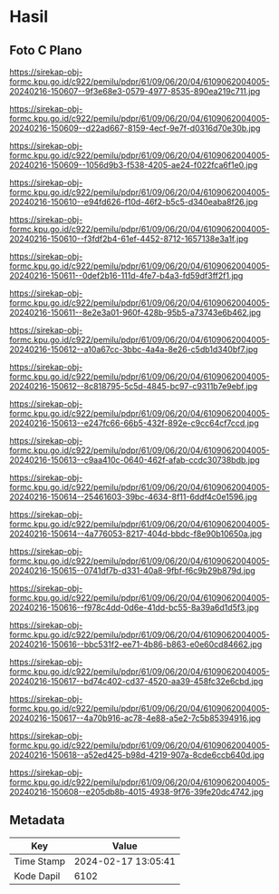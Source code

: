 # Hasil

## Foto C Plano

https://sirekap-obj-formc.kpu.go.id/c922/pemilu/pdpr/61/09/06/20/04/6109062004005-20240216-150607--9f3e68e3-0579-4977-8535-890ea219c711.jpg

https://sirekap-obj-formc.kpu.go.id/c922/pemilu/pdpr/61/09/06/20/04/6109062004005-20240216-150609--d22ad667-8159-4ecf-9e7f-d0316d70e30b.jpg

https://sirekap-obj-formc.kpu.go.id/c922/pemilu/pdpr/61/09/06/20/04/6109062004005-20240216-150609--1056d9b3-f538-4205-ae24-f022fca6f1e0.jpg

https://sirekap-obj-formc.kpu.go.id/c922/pemilu/pdpr/61/09/06/20/04/6109062004005-20240216-150610--e94fd626-f10d-46f2-b5c5-d340eaba8f26.jpg

https://sirekap-obj-formc.kpu.go.id/c922/pemilu/pdpr/61/09/06/20/04/6109062004005-20240216-150610--f3fdf2b4-61ef-4452-8712-1657138e3a1f.jpg

https://sirekap-obj-formc.kpu.go.id/c922/pemilu/pdpr/61/09/06/20/04/6109062004005-20240216-150611--0def2b16-111d-4fe7-b4a3-fd59df3ff2f1.jpg

https://sirekap-obj-formc.kpu.go.id/c922/pemilu/pdpr/61/09/06/20/04/6109062004005-20240216-150611--8e2e3a01-960f-428b-95b5-a73743e6b462.jpg

https://sirekap-obj-formc.kpu.go.id/c922/pemilu/pdpr/61/09/06/20/04/6109062004005-20240216-150612--a10a67cc-3bbc-4a4a-8e26-c5db1d340bf7.jpg

https://sirekap-obj-formc.kpu.go.id/c922/pemilu/pdpr/61/09/06/20/04/6109062004005-20240216-150612--8c818795-5c5d-4845-bc97-c9311b7e9ebf.jpg

https://sirekap-obj-formc.kpu.go.id/c922/pemilu/pdpr/61/09/06/20/04/6109062004005-20240216-150613--e247fc66-66b5-432f-892e-c9cc64cf7ccd.jpg

https://sirekap-obj-formc.kpu.go.id/c922/pemilu/pdpr/61/09/06/20/04/6109062004005-20240216-150613--c9aa410c-0640-462f-afab-ccdc30738bdb.jpg

https://sirekap-obj-formc.kpu.go.id/c922/pemilu/pdpr/61/09/06/20/04/6109062004005-20240216-150614--25461603-39bc-4634-8f11-6ddf4c0e1596.jpg

https://sirekap-obj-formc.kpu.go.id/c922/pemilu/pdpr/61/09/06/20/04/6109062004005-20240216-150614--4a776053-8217-404d-bbdc-f8e90b10650a.jpg

https://sirekap-obj-formc.kpu.go.id/c922/pemilu/pdpr/61/09/06/20/04/6109062004005-20240216-150615--0741df7b-d331-40a8-9fbf-f6c9b29b879d.jpg

https://sirekap-obj-formc.kpu.go.id/c922/pemilu/pdpr/61/09/06/20/04/6109062004005-20240216-150616--f978c4dd-0d6e-41dd-bc55-8a39a6d1d5f3.jpg

https://sirekap-obj-formc.kpu.go.id/c922/pemilu/pdpr/61/09/06/20/04/6109062004005-20240216-150616--bbc531f2-ee71-4b86-b863-e0e60cd84662.jpg

https://sirekap-obj-formc.kpu.go.id/c922/pemilu/pdpr/61/09/06/20/04/6109062004005-20240216-150617--bd74c402-cd37-4520-aa39-458fc32e6cbd.jpg

https://sirekap-obj-formc.kpu.go.id/c922/pemilu/pdpr/61/09/06/20/04/6109062004005-20240216-150617--4a70b916-ac78-4e88-a5e2-7c5b85394916.jpg

https://sirekap-obj-formc.kpu.go.id/c922/pemilu/pdpr/61/09/06/20/04/6109062004005-20240216-150618--a52ed425-b98d-4219-907a-8cde6ccb640d.jpg

https://sirekap-obj-formc.kpu.go.id/c922/pemilu/pdpr/61/09/06/20/04/6109062004005-20240216-150608--e205db8b-4015-4938-9f76-39fe20dc4742.jpg


## Metadata

| Key        | Value               |
| ---------- | ------------------- |
| Time Stamp | 2024-02-17 13:05:41 |
| Kode Dapil | 6102                |



